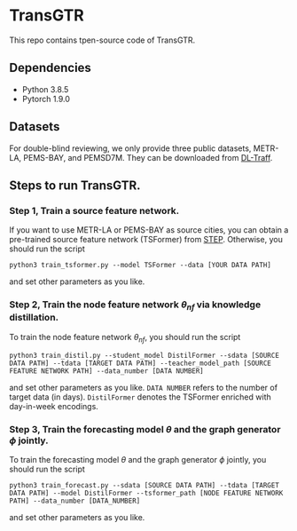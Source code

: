 # TransGTR
This repo contains tpen-source code of TransGTR.

## Dependencies
- Python 3.8.5
- Pytorch 1.9.0

## Datasets
For double-blind reviewing, we only provide three public datasets, METR-LA, PEMS-BAY, and PEMSD7M. They can be downloaded from [DL-Traff](https://github.com/deepkashiwa20/DL-Traff-Graph). 

## Steps to run TransGTR. 

### Step 1, Train a source feature network. 
If you want to use METR-LA or PEMS-BAY as source cities, you can obtain a pre-trained source feature network (TSFormer) from [STEP](https://github.com/zezhishao/STEP/tree/github/tsformer_ckpt). Otherwise, you should run the script 

`python3 train_tsformer.py --model TSFormer --data [YOUR DATA PATH]`

and set other parameters as you like. 

### Step 2, Train the node feature network $\theta_{nf}$ via knowledge distillation. 
To train the node feature network $\theta_{nf}$, you should run the script

`python3 train_distil.py --student_model DistilFormer --sdata [SOURCE DATA PATH] --tdata [TARGET DATA PATH] --teacher_model_path [SOURCE FEATURE NETWORK PATH] --data_number [DATA NUMBER]`

and set other parameters as you like. `DATA NUMBER` refers to the number of target data (in days). `DistilFormer` denotes the TSFormer enriched with day-in-week encodings. 

### Step 3, Train the forecasting model $\theta$ and the graph generator $\phi$ jointly. 
To train the forecasting model $\theta$ and the graph generator $\phi$ jointly, you should run the script 

`python3 train_forecast.py --sdata [SOURCE DATA PATH] --tdata [TARGET DATA PATH] --model DistilFormer --tsformer_path [NODE FEATURE NETWORK PATH] --data_number [DATA_NUMBER]`

and set other parameters as you like. 
